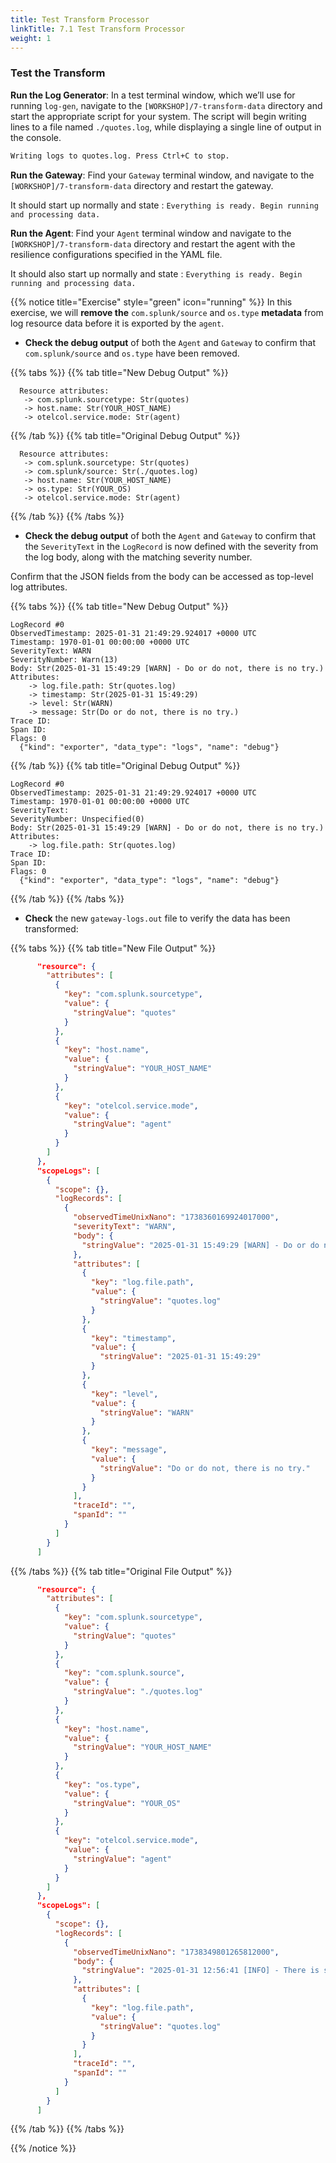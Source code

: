 ```yaml
---
title: Test Transform Processor
linkTitle: 7.1 Test Transform Processor
weight: 1
---
```


### Test the Transform

**Run the Log Generator**:
In a test terminal window, which we’ll use for running `log-gen`, navigate to the `[WORKSHOP]/7-transform-data` directory and start the appropriate script for your system. The script will begin writing lines to a file named `./quotes.log`, while displaying a single line of output in the console.

 ```txt
 Writing logs to quotes.log. Press Ctrl+C to stop.
 ```

**Run the Gateway**:
Find your `Gateway` terminal window, and navigate to the `[WORKSHOP]/7-transform-data` directory and restart the gateway.

It should start up normally and state : `Everything is ready. Begin running and processing data.`

**Run the Agent**:
Find your `Agent` terminal window and navigate to the `[WORKSHOP]/7-transform-data` directory and restart the agent with the resilience configurations specified in the YAML file.

It should also start up normally and state : `Everything is ready. Begin running and processing data.`

{{% notice title="Exercise" style="green" icon="running" %}}
In this exercise, we will **remove the** `com.splunk/source` and `os.type` **metadata** from log resource data before it is exported by the `agent`.

- **Check the debug output** of both the `Agent` and `Gateway` to confirm that `com.splunk/source` and `os.type` have been removed.

{{% tabs %}}
{{% tab title="New Debug Output" %}}

  ```text
    Resource attributes:
     -> com.splunk.sourcetype: Str(quotes)
     -> host.name: Str(YOUR_HOST_NAME)
     -> otelcol.service.mode: Str(agent)
  ```

{{% /tab %}}
{{% tab title="Original Debug Output" %}}

  ```text
    Resource attributes:
     -> com.splunk.sourcetype: Str(quotes)
     -> com.splunk/source: Str(./quotes.log)
     -> host.name: Str(YOUR_HOST_NAME)
     -> os.type: Str(YOUR_OS)
     -> otelcol.service.mode: Str(agent)
  ```

{{% /tab %}}
{{% /tabs %}}

- **Check the debug output** of both the `Agent` and `Gateway` to confirm that the `SeverityText` in the `LogRecord` is now defined with the severity from the log body, along with the matching severity number. 

Confirm that the JSON fields from the body can be accessed as top-level log attributes.

{{% tabs %}}
{{% tab title="New Debug Output" %}}

  ```text
  LogRecord #0
  ObservedTimestamp: 2025-01-31 21:49:29.924017 +0000 UTC
  Timestamp: 1970-01-01 00:00:00 +0000 UTC
  SeverityText: WARN
  SeverityNumber: Warn(13)
  Body: Str(2025-01-31 15:49:29 [WARN] - Do or do not, there is no try.)
  Attributes:
      -> log.file.path: Str(quotes.log)
      -> timestamp: Str(2025-01-31 15:49:29)
      -> level: Str(WARN)
      -> message: Str(Do or do not, there is no try.)
  Trace ID:
  Span ID:
  Flags: 0
    {"kind": "exporter", "data_type": "logs", "name": "debug"}
  ```

{{% /tab %}}
{{% tab title="Original Debug Output" %}}

  ```text
  LogRecord #0
  ObservedTimestamp: 2025-01-31 21:49:29.924017 +0000 UTC
  Timestamp: 1970-01-01 00:00:00 +0000 UTC
  SeverityText: 
  SeverityNumber: Unspecified(0)
  Body: Str(2025-01-31 15:49:29 [WARN] - Do or do not, there is no try.)
  Attributes:
      -> log.file.path: Str(quotes.log)
  Trace ID:
  Span ID:
  Flags: 0
    {"kind": "exporter", "data_type": "logs", "name": "debug"}
  ```

{{% /tab %}}
{{% /tabs %}}

- **Check** the new `gateway-logs.out` file to verify the data has been transformed:

{{% tabs %}}
{{% tab title="New File Output" %}}

  ```json
        "resource": {
          "attributes": [
            {
              "key": "com.splunk.sourcetype",
              "value": {
                "stringValue": "quotes"
              }
            },
            {
              "key": "host.name",
              "value": {
                "stringValue": "YOUR_HOST_NAME"
              }
            },
            {
              "key": "otelcol.service.mode",
              "value": {
                "stringValue": "agent"
              }
            }
          ]
        },
        "scopeLogs": [
          {
            "scope": {},
            "logRecords": [
              {
                "observedTimeUnixNano": "1738360169924017000",
                "severityText": "WARN",
                "body": {
                  "stringValue": "2025-01-31 15:49:29 [WARN] - Do or do not, there is no try."
                },
                "attributes": [
                  {
                    "key": "log.file.path",
                    "value": {
                      "stringValue": "quotes.log"
                    }
                  },
                  {
                    "key": "timestamp",
                    "value": {
                      "stringValue": "2025-01-31 15:49:29"
                    }
                  },
                  {
                    "key": "level",
                    "value": {
                      "stringValue": "WARN"
                    }
                  },
                  {
                    "key": "message",
                    "value": {
                      "stringValue": "Do or do not, there is no try."
                    }
                  }
                ],
                "traceId": "",
                "spanId": ""
              }
            ]
          }
        ]
  ```

{{% /tabs %}}
{{% tab title="Original File Output" %}}

  ```json
        "resource": {
          "attributes": [
            {
              "key": "com.splunk.sourcetype",
              "value": {
                "stringValue": "quotes"
              }
            },
            {
              "key": "com.splunk.source",
              "value": {
                "stringValue": "./quotes.log"
              }
            },
            {
              "key": "host.name",
              "value": {
                "stringValue": "YOUR_HOST_NAME"
              }
            },
            {
              "key": "os.type",
              "value": {
                "stringValue": "YOUR_OS"
              }
            },
            {
              "key": "otelcol.service.mode",
              "value": {
                "stringValue": "agent"
              }
            }
          ]
        },
        "scopeLogs": [
          {
            "scope": {},
            "logRecords": [
              {
                "observedTimeUnixNano": "1738349801265812000",
                "body": {
                  "stringValue": "2025-01-31 12:56:41 [INFO] - There is some good in this world, and it's worth fighting for."
                },
                "attributes": [
                  {
                    "key": "log.file.path",
                    "value": {
                      "stringValue": "quotes.log"
                    }
                  }
                ],
                "traceId": "",
                "spanId": ""
              }
            ]
          }
        ]
  ```

{{% /tab %}}
{{% /tabs %}}

{{% /notice %}}
